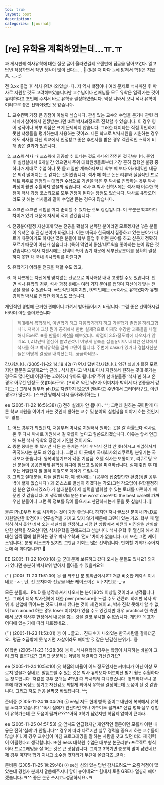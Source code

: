 ```yaml
---
toc: true
layout: post
description:
categories: [journal]
---
```

# [re] 유학을 계획하였는데…ㅠ.ㅠ

과 게시판에 석사유학에 대한 질문 글이 올라왔길래 오랜만에 답글을 달아보았다.
읽고 답변 작성하면서 작년 생각이 많이 났다는… 🙂
(읽을 때 마다 눈에 밟혀서 학점은 지웠음. -_-;;)

전 3.xx 졸업 후 석사 유학나와있습니다.
저 역시 학점이나 여러 문제로 석사마친 후 박사로 지원할 것도 고려해보았습니다만
교수님이나 선배님들 모두 유학은 일찍 가는 것이 유리하다고 조언해 주셔서 바로 유학을 결정하였습니다.
막상 나와서 보니 석사 유학이 여러모로 좋은 선택이었던 것 같습니다.

1. 교수컨택
가장 큰 장점이 아닐까 싶습니다.
관심 있는 교수의 수업을 듣거나 관련 리서치에 참여해서 인정받는다면 바로 박사과정으로 진학할 수 있습니다.
이 경우 영어 성적이나 학부 학점은 크게 문제되지 않습니다.
그러한 데이타는 직접 확인하지 못한 학생들을 평가하는데 사용하는 것이죠.
다른 학교로 박사지원을 지원하는 경우에도 석사를 다닌 학교에서 인정받고 좋은 추천서를 받은 경우 객관적인 스펙에 비해 좋은 결과가 있습니다.

2. 코스웍
석사 때 코스웍에 집중할 수 있다는 것도 하나의 장점인 것 같습니다.
졸업 후 실험실에서 6개월 간 있으면서 주위 대학원생들로부터 가장 흔히 접했던 불평 중 하나가 제대로 수업 하나 못 듣고 일만 계속하다보니 학부 때 보다 아카데믹한 내공은 되려 떨어지는 것 같다는 것이었습니다.
석사 때 최근 논문 리뷰와 실질적인 프로젝트 위주로 진행되는 대학원 수업으로 기반을 닦은 후 박사로 진학하는 경우 박사 과정이 훨씬 수월하지 않을까 싶습니다.
석사 후 박사 진학시에는 석사 때 이수한 학점이 박사 과정 코스웍으로 모두 인정이 된다는 장점도 있습니다.
박사로 유학오더라도 첫 해는 석사들과 같이 수업만 듣는 경우가 많습니다.

3. 스크린
스크린 시험을 미리 준비할 수 있다는 것도 장점입니다.
이 부분은 학교마다 차이가 있기 때문에 자세히 적지 않겠습니다.

4. 전공분야결정
자신에게 맞는 전공을 확실히 선택한 분이라면 모르겠지만 많은 분들이 유학온 후 관심 분야가 바뀝니다.
이는 미국과 한국에서 집중하고 있는 분야가 다르기 때문이기도 하지만 많은 분들이 학부 졸업 후 어떤 분야를 하고 싶은지 정확히 모르기 때문이 아닌가 싶습니다. (특히 막연히 통신/네트웍을 좋아하는 분이 많은 것 같습니다.)
박사 지원시에는 선택의 폭이 좁기 때문에 세부전공분야를 정확히 결정하지 못한 채 국내 석사학위를 마친다면
1. 유학가기 어려운 전공을 택할 수도 있고,
2. 더 나쁘게는 자신에게 맞지않는 전공으로 박사과정 내내 고생할 수도 있습니다.
반면 석사 유학의 경우, 석사 과정 중에는 여러 가지 분야를 접하며 자신에게 맞는 전공을 찾을 수 있습니다.
극단적인 예이지만, 97학번에는 ee석사로 유학왔다가 유펜경제학 박사로 진학한 케이스도 있습니다.

개인적인 경험에 근거한 견해이니 가려서 받아들이시기 바랍니다.
그럼 좋은 선택하시길 바라며 이만 줄이겠습니다.

>
> 제대해서 복학해서, 이번학기 하고 다음학기까지 하고 가을학기 졸업을 하려고합니다. 저녁에 그냥 뭔가 공허해서 한번 실제적으로 이제껏 수강한 과목들을 나열해서
> Exel로 표를 만들어 계산을 해보았더니 학점이 3.5x정도밖에 나오지가 않네요.
> 1,2학년때 열심히 놀았던것이 이렇게 발목을 잡을줄이야. 대학원 진학해서 석사를 하고 박사유학을 갈까 고민이 됩니다. 주변에 case가 있거나 경험자신분들은 어떻게 결정을 내리셨는지…궁금하네요~
>
>

감사합니다. (2005-11-22 14:18:42) ⓧ
먼저 답변 감사합니다. 약간 실례가 될진 모르지만 질문좀 드릴게요^^;
근데.. 석사 끝나고 박사로 다시 지원해서 원하는 곳에 못가는 경우도 많다던데 이경우는 고려하지 않아도 됩니까? 주위 선배분들중 ‘석사’만 하고 온 경우 아무런 인정도 못받더라구요. (오히려 약간 낙오자 이미지가 박혀서 다 안좋을거 같기도;; )
그래서 첨부터 ph.D로 지원하지 않으면 안된다고 주변에서 그러더라구요.
이런 경우가 많은지.. (스크린 당해서 다시 돌아와야하는;; )

ee (2005-11-22 16:56:38) ⓧ
전혀 실례가 안 됩니다. ^^; 그런데 원하는 곳이란게 다른 학교 지원을 이야기 하는 것인지 원하는 교수 및 분야의 실험실을 이야기 하는 것인지요. 암튼..
1. 어느 경우가 되었던지, 처음부터 박사로 지원해서 원하는 곳을 갈 확률보다 석사로 온 후 다시 박사로 지원해서 갈 확률이 높다고 말씀드리겠습니다. 이유는 앞서 언급해 드린 석사 유학의 장점에 기인한 것이지요.
2. 동문 중에는 못 봤지만 다른 분 중에는 석사 후 박사 진학 안(못)하시고 취업하셔서 귀국하시는 분도 꽤 있습니다. 그런데 이 곳에서 국내회사의 리쿠르팅 분위기는 국내보다 좋습니다. 왕복비행기표에 각종 기념품, 호텔 식사는 보통이고, 리쿠르팅 오신 분들이 공공연하게 유학생 유치에 힘쓰고 있음을 피력하십니다. 실제 취업 후 대우는 어떨런지 잘 몰라 이정도로 이야기 드립니다.
3. 그리고 설대분들, 다들 잘합니다. 제 생각에는 1)공부에 집중할만한 환경(정말 공부밖에 할게 없습니다!) 과 2)스스로 열심히 하겠다는 각오(그런 각오없이 유학결정하신 분은 없으시겠죠?) 가 설대분들이 제 실력을 발휘할 수 있는 토대를 마련하기 때문인 것 같습니다. 제 생각에 여러분은 the worst case보다 the best case에 가까우신 분들이니 그런 쪽 정보를 많이 들으시고 판단하시는게 좋을 듯 싶습니다. 🙂

물론 Ph.D부터 바로 시작하는 것이 가장 좋습니다.
하지만 저나 글쓰신 분이나 Ph.D로 지원할만한 학점이나 연구실적을 가지고 있지 않기 때문에 고민이 있는 거죠. 학부 때 열심히 하지 못한 데서 오는 패널티를 인정하고 지금 현 상황에서 예전의 미진함을 만회할만한 선택을 찾으신다면, 석사유학을 권해드리고 싶습니다.
석사 유학 후 열심히 해서 최대한 일찍 랩에 합류하는 경우 박사 유학과 ‘전혀’ 차이가 없습니다. (저 또한 그런 케이스입니다.) 분명 리스크가 있지만 그만큼 기회도 많은 선택입니다. 만회할 기회가 주어지는데 왜 마다합니까? 🙂

EE (2005-11-22 18:03:18) ⓧ
군대 문제 보류하고 갔다 오시는 분들도 있나요?
의지가 있다면 충분히 박사학위 받아서 돌아올 수 있을까요?!

(” ) (2005-11-23 11:51:30) ⓧ
글 써주신 분 몇학번이시죠?
저랑 비슷한 케이스 이시네요 -ㅅ-;
단, 전 오자마자 전공을 바꾼 케이스이긴 ㅎㅏ지만요 -_-a

모든 분들께…
Ph.D 를 생각하셔서 나오시는 분이 90% 이상일 것이라고 생각됩니다만.. 그래서 더욱 박사진학에 대한 peer pressure를 느낄 수도 있겠죠. 하지만 석사 학위 후 산업에 뛰어드는 것도 나쁘지 않다는 것이 제 견해이고, 박사 진학 못해서 할 수 없이 turn around 하는 경우 loser 이미지가 있을 수도 있겠지만 매우 practical 한 측면에서 보면 석사후 현장에서 내공을 쌓는 것을 결코 무시할 수 없습니다. 개인의 목표가 어디에 있는 가에 따라 다르겠네요..

(” ) (2005-11-23 11:53:01) ⓧ
아 .. 글고 .. 진짜 여기 나와있는 한국사람들 잘하더군요..
평균 조금밖에 못 넘기면 자살이라도 해야할 것 같은 난감한 분위기.. 킁

01학번 (2005-11-23 15:28:36) ⓧ
아..석사유학의 경우는 학점이 차지하는 비율이 그리 크지 않은가요? 그리고 군문제는 어떻게 해결하고 가신건가요?

ee (2005-11-24 10:54:10) ⓧ
학점의 비율이 어느 정도인지는 커미티가 아닌 이상 모르지 않을까 싶네요.
말씀드릴 수 있는 것은 박사 유학보다 어드미션 받기 훨씬 수월하다는 정도입니다.
저같은 경우 군대는 4학년 때 학사특례 다녀왔습니다.
병특하다보니 공부에 대한 욕심도 생기고 자신감도 되찾게 되어서 유학을 결정하는데 도움이 된 것 같습니다.
그리고 저도 전공 살짝쿵 바꿨답니다. ^^;

준비중 (2005-11-24 19:04:26) ⓧ
ee님 저도 현재 병특 중이고 내년에 복학해서 유학을 노리고 있습니다^^혹시 실례가 안된다면 하나 여쭈어도 될까요? 산업 병특 실무 경험이 유학가는데 큰 도움이 될까요??^^아직 3학기 남았지만 학점의 압박이 큰지라..

ee (2005-11-25 04:57:53) ⓧ
앞서도 언급했지만 개인적인 질문이면 모를까 이런 내용은 전혀 ‘실례’가 안됩니다^^
경우에 따라 다르지만 실무 경력을 중요시 하는 교수들이 많습니다.
제 경우 교수님이 마침 프로그래밍을 잘 하는 사람을 찾고 있던 터라 제 경력이 어필했다고 생각합니다.
또한 eecs 대학원 수업은 대부분 논문리뷰+프로젝트 형식이라 프로그래밍을 잘 하는 것은 큰 장점입니다.
그리고 3학기면 충분히 많이 남았네요. 제 경우 마지막 학기 지나고 소수점 첫자리가 두단계 올랐다죠..쿨럭;

준비중 (2005-11-25 10:29:48) ⓧ
ee님 성의 있는 답변 감사드려요^^
요즘 걱정이 많았는데 경험자 분께서 말씀해주시니 맘이 놓이네요^^
힘내서 토플 GRE나 열씸히 해야겠습니다~ㅋ^^
좋은 논문 쓰시고~성공하세요~ㅋ